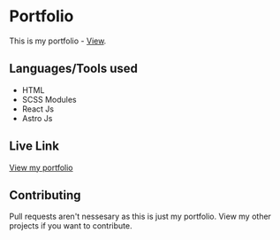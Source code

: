 # Portfolio

This is my portfolio - [View](https://marvinobig.online/).

## Languages/Tools used

- HTML
- SCSS Modules
- React Js
- Astro Js

## Live Link

[View my portfolio](https://marvinobig.online/)

## Contributing

Pull requests aren't nessesary as this is just my portfolio. View my other projects if you want to contribute.

